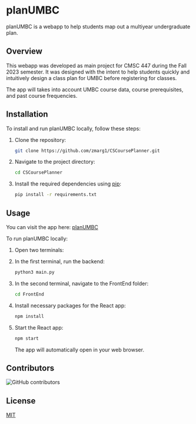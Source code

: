 # planUMBC

planUMBC is a webapp to help students map out a multiyear undergraduate plan. 

## Overview

This webapp was developed as main project for CMSC 447 during the Fall 2023 semester. 
It was designed with the intent to help students quickly and intuitively design a class plan for UMBC before registering for classes.

The app will takes into account UMBC course data, course prerequisites, and past course frequencies.

## Installation

To install and run planUMBC locally, follow these steps:

1. Clone the repository:

    ```bash
    git clone https://github.com/zmarg1/CSCoursePlanner.git
    ```

2. Navigate to the project directory:

    ```bash
    cd CSCoursePlanner
    ```

3. Install the required dependencies using [pip](https://pip.pypa.io/en/stable/):

    ```bash
    pip install -r requirements.txt
    ```

## Usage

You can visit the app here: [planUMBC](https://planumbc.vercel.app)

To run planUMBC locally:

1. Open two terminals:

2. In the first terminal, run the backend:

    ```bash
    python3 main.py
    ```

3. In the second terminal, navigate to the FrontEnd folder:

    ```bash
    cd FrontEnd
    ```

4. Install necessary packages for the React app:

    ```bash
    npm install
    ```

5. Start the React app:

    ```bash
    npm start
    ```

    The app will automatically open in your web browser.


## Contributors

![GitHub contributors](https://img.shields.io/github/contributors/zmarg1/CSCoursePlanner)

## License

[MIT](https://choosealicense.com/licenses/mit/)